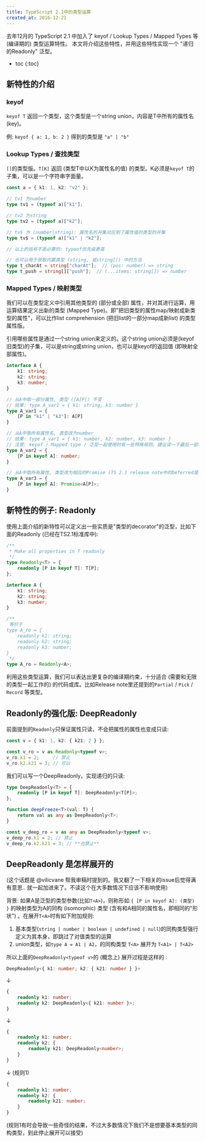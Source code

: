 ```yaml
---
title: TypeScript 2.1中的类型运算
created_at: 2016-12-21
---
```


去年12月的 TypeScript 2.1 中加入了 keyof / Lookup Types / Mapped Types 等 (编译期的) 类型运算特性。
本文将介绍这些特性，并用这些特性实现一个 "递归的Readonly" 泛型。

* toc
{:toc}

## 新特性的介绍

### keyof

`keyof T` 返回一个类型，这个类型是一个string union，内容是T中所有的属性名 (key)。

例: `keyof { a: 1, b: 2 }` 得到的类型是 `"a" | "b"`

### Lookup Types / 查找类型

`[]`的类型版。`T[K]` 返回 (类型T中以K为属性名的值) 的类型。K必须是`keyof T`的子集，可以是一个字符串字面量。

```typescript
const a = { k1: 1, k2: "v2" };

// tv1 为number
type tv1 = (typeof a)["k1"];

// tv2 为string
type tv2 = (typeof a)["k2"];

// tv$ 为 (number|string): 属性名的并集对应到了属性值的类型的并集
type tv$ = (typeof a)["k1" | "k2"];

// 以上的括号不是必需的: typeof优先级更高

// 也可以用于获取内置类型 (string, 或string[]) 中的方法
type t_charAt = string["charAt"];  // (pos: number) => string
type t_push = string[]["push"];  // (...items: string[]) => number
```

### Mapped Types / 映射类型

我们可以在类型定义中引用其他类型的 (部分或全部) 属性，并对其进行运算，用运算结果定义出新的类型 (Mapped Type)。即"把旧类型的属性map/映射成新类型的属性"，可以比作list comprehension (把旧list的一部分map成新list) 的类型属性版。

引用哪些属性是通过一个string union来定义的。这个string union必须是(keyof 旧类型)的子集，可以是string或string union，也可以是keyof的返回值 (即映射全部属性)。

```ts
interface A {
    k1: string;
    k2: string;
    k3: number;
}

// 从A中取一部分属性, 类型 ([A[P]) 不变
// 结果: type A_var1 = { k1: string, k3: number }
type A_var1 = {
    [P in "k1" | "k3"]: A[P]
}

// 从A中取所有属性名, 类型改为number
// 结果: type A_var1 = { k1: number, k2: number, k3: number }
// 注意: keyof / Mapped type / 泛型一起使用时有一些特殊规则。建议读一下最后一部分 "DeepReadonly 是怎样展开的"
type A_var2 = {
    [P in keyof A]: number;
}

// 从A中取所有属性, 类型改为相应的Promise (TS 2.1 release note中的Deferred是这个的泛型版)
type A_var3 = {
    [P in keyof A]: Promise<A[P]>;
}
```

## 新特性的例子: Readonly

使用上面介绍的新特性可以定义出一些实质是"类型的decorator"的泛型，比如下面的Readonly (已经在TS2.1标准库中):

```ts
/**
 * Make all properties in T readonly
 */
type Readonly<T> = {
    readonly [P in keyof T]: T[P];
};

interface A {
    k1: string;
    k2: string;
    k3: number;
}

/**
 等价于
type A_ro = {
    readonly k1: string;
    readonly k2: string;
    readonly k3: number;
}
 */
type A_ro = Readonly<A>;
```

利用这些类型运算，我们可以表达出更复杂的编译期约束，十分适合 (需要和无限的类型一起工作的) 的代码或库。比如Release note里还提到的`Partial` / `Pick` / `Record` 等类型。

## Readonly的强化版: DeepReadonly

前面提到的`Readonly`只保证属性只读，不会把属性的属性也变成只读:

```ts
const v = { k1: 1, k2: { k21: 2 } };

const v_ro = v as Readonly<typeof v>;
v_ro.k1 = 2;     // 禁止
v_ro.k2.k21 = 3; // 可以
```

我们可以写一个DeepReadonly，实现递归的只读:

```ts
type DeepReadonly<T> = {
    readonly [P in keyof T]: DeepReadonly<T[P]>;
};

function deepFreeze<T>(val: T) {
    return val as any as DeepReadonly<T>;
}

const v_deep_ro = v as any as DeepReadonly<typeof v>;
v_deep_ro.k1 = 2; // 禁止
v_deep_ro.k2.k21 = 3; // **也禁止**
```

## DeepReadonly 是怎样展开的

(这个话题是 @vilicvane 帮我审稿时提到的。我又翻了一下相关的issue后觉得满有意思.. 就一起加进来了。不读这个在大多数情况下应该不影响使用)

背景: 如果A是泛型的类型参数(比如`T<A>`)，则称形如 `{ [P in keyof A]: (类型) }` 的映射类型为A的同构 (isomorphic) 类型 (含有和A相同的属性名，即相同的"形状") 。在展开`T<A>`时有如下附加规则:

1. 基本类型(`string | number | boolean | undefined | null`)的同构类型强行定义为其本身，即跳过了对值类型的运算
2. union类型，如`type A = A1 | A2`，的同构类型 `T<A>` 展开为 `T<A1> | T<A2>`

所以上面的`DeepReadonly<typeof v>`的 (概念上) 展开过程是这样的 :

```ts
DeepReadonly<{ k1: number; k2: { k21: number } }>
```
↓
```ts
{
    readonly k1: number;
    readonly k2: DeepReadonly<{ k21: number }>;
}
```
↓ 
```ts
{
    readonly k1: number;
    readonly k2: {
        readonly k21: DeepReadonly<number>;
    }
}
```
↓ (规则1)
```ts
{
    readonly k1: number;
    readonly k2: {
        readonly k21: number;
    }
}
```
(规则1有时会导致一些奇怪的结果，不过大多数情况下我们不是想要基本类型的同构类型，到此停止展开可以接受)
